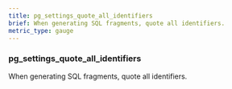 ```yaml
---
title: pg_settings_quote_all_identifiers
brief: When generating SQL fragments, quote all identifiers.
metric_type: gauge
---
```

### pg_settings_quote_all_identifiers

When generating SQL fragments, quote all identifiers.